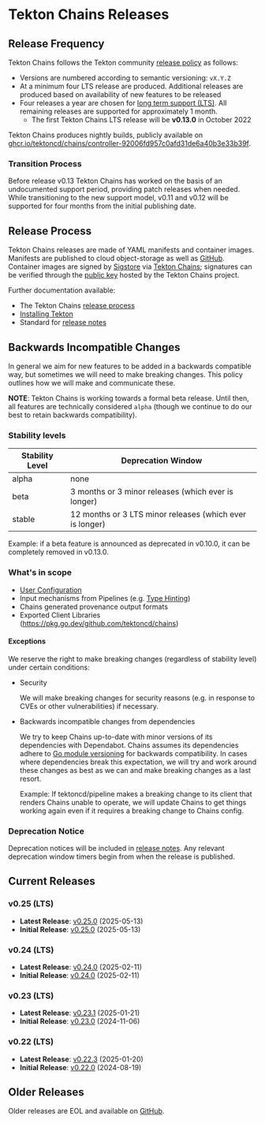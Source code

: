 # Tekton Chains Releases

## Release Frequency

Tekton Chains follows the Tekton community [release policy][release-policy] as
follows:

- Versions are numbered according to semantic versioning: `vX.Y.Z`
- At a minimum four LTS release are produced. Additional releases are produced
  based on availability of new features to be released
- Four releases a year are chosen for
  [long term support (LTS)](https://github.com/tektoncd/community/blob/main/releases.md#support-policy).
  All remaining releases are supported for approximately 1 month.
  - The first Tekton Chains LTS release will be **v0.13.0** in October 2022

Tekton Chains produces nightly builds, publicly available on
[ghcr.io/tektoncd/chains/controller-92006fd957c0afd31de6a40b3e33b39f](https://github.com/tektoncd/chains/pkgs/container/chains%2Fcontroller-92006fd957c0afd31de6a40b3e33b39f).

### Transition Process

Before release v0.13 Tekton Chains has worked on the basis of an undocumented
support period, providing patch releases when needed. While transitioning to the
new support model, v0.11 and v0.12 will be supported for four months from the
initial publishing date.

## Release Process

Tekton Chains releases are made of YAML manifests and container images.
Manifests are published to cloud object-storage as well as
[GitHub][tekton-chains-releases]. Container images are signed by
[Sigstore][sigstore] via [Tekton Chains][tekton-chains]; signatures can be
verified through the [public key][chains-public-key] hosted by the Tekton Chains
project.

Further documentation available:

- The Tekton Chains [release process][tekton-releases-docs]
- [Installing Tekton][tekton-installation]
- Standard for [release notes][release-notes-standards]

## Backwards Incompatible Changes

In general we aim for new features to be added in a backwards compatible way,
but sometimes we will need to make breaking changes. This policy outlines how we
will make and communicate these.

**NOTE**: Tekton Chains is working towards a formal beta release. Until then,
all features are technically considered `alpha` (though we continue to do our
best to retain backwards compatibility).

### Stability levels

| Stability Level | Deprecation Window                                       |
| --------------- | -------------------------------------------------------- |
| alpha           | none                                                     |
| beta            | 3 months or 3 minor releases (which ever is longer)      |
| stable          | 12 months or 3 LTS minor releases (which ever is longer) |

Example: if a beta feature is announced as deprecated in v0.10.0, it can be
completely removed in v0.13.0.

### What's in scope

- [User Configuration](docs/config.md)
- Input mechanisms from Pipelines (e.g.
  [Type Hinting](https://github.com/tektoncd/chains/blob/main/docs/config.md#chains-type-hinting))
- Chains generated provenance output formats
- Exported Client Libraries (https://pkg.go.dev/github.com/tektoncd/chains)

<!-- TODO(wlynch): if/when config type aliases are a thing, document policy around how these can change -->

#### Exceptions

We reserve the right to make breaking changes (regardless of stability level)
under certain conditions:

- Security

  We will make breaking changes for security reasons (e.g. in response to CVEs
  or other vulnerabilities) if necessary.

- Backwards incompatible changes from dependencies

  We try to keep Chains up-to-date with minor versions of its dependencies with
  Dependabot. Chains assumes its dependencies adhere to
  [Go module versioning](https://go.dev/doc/modules/developing#versioning) for
  backwards compatibility. In cases where dependencies break this expectation,
  we will try and work around these changes as best as we can and make breaking
  changes as a last resort.

  Example: If tektoncd/pipeline makes a breaking change to its client that
  renders Chains unable to operate, we will update Chains to get things working
  again even if it requires a breaking change to Chains config.

### Deprecation Notice

Deprecation notices will be included in
[release notes](https://github.com/tektoncd/chains/releases). Any relevant
deprecation window timers begin from when the release is published.

## Current Releases

### v0.25 (LTS)
- **Latest Release**: [v0.25.0][v0-25-0] (2025-05-13)
- **Initial Release**: [v0.25.0][v0-25-0] (2025-05-13)

[v0-25-0]: https://github.com/tektoncd/chains/releases/tag/v0.25.0
[v0-25-0]: https://github.com/tektoncd/chains/releases/tag/v0.25.0

### v0.24 (LTS)
- **Latest Release**: [v0.24.0][v0-24-0] (2025-02-11)
- **Initial Release**: [v0.24.0][v0-24-0] (2025-02-11)

[v0-24-0]: https://github.com/tektoncd/chains/releases/tag/v0.24.0
[v0-24-0]: https://github.com/tektoncd/chains/releases/tag/v0.24.0

### v0.23 (LTS)
- **Latest Release**: [v0.23.1][v0-23-1] (2025-01-21)
- **Initial Release**: [v0.23.0][v0-23-0] (2024-11-06)

[v0-23-0]: https://github.com/tektoncd/chains/releases/tag/v0.23.0
[v0-23-1]: https://github.com/tektoncd/chains/releases/tag/v0.23.1

### v0.22 (LTS)
- **Latest Release**: [v0.22.3][v0-22-3] (2025-01-20)
- **Initial Release**: [v0.22.0][v0-22-0] (2024-08-19)

[v0-22-0]: https://github.com/tektoncd/chains/releases/tag/v0.22.0
[v0-22-3]: https://github.com/tektoncd/chains/releases/tag/v0.22.3

## Older Releases

Older releases are EOL and available on [GitHub][tekton-chains-releases].

[release-policy]: https://github.com/tektoncd/community/blob/main/releases.md
[sigstore]: https://sigstore.dev
[tekton-chains]: https://github.com/tektoncd/chains
[tekton-chains-releases]: https://github.com/tektoncd/chains/releases
[chains-public-key]: https://github.com/tektoncd/chains/blob/main/tekton.pub
[tekton-releases-docs]: release/README.md
[tekton-installation]: README.md#installation
[release-notes-standards]:
  https://github.com/tektoncd/community/blob/main/standards.md#release-notes
